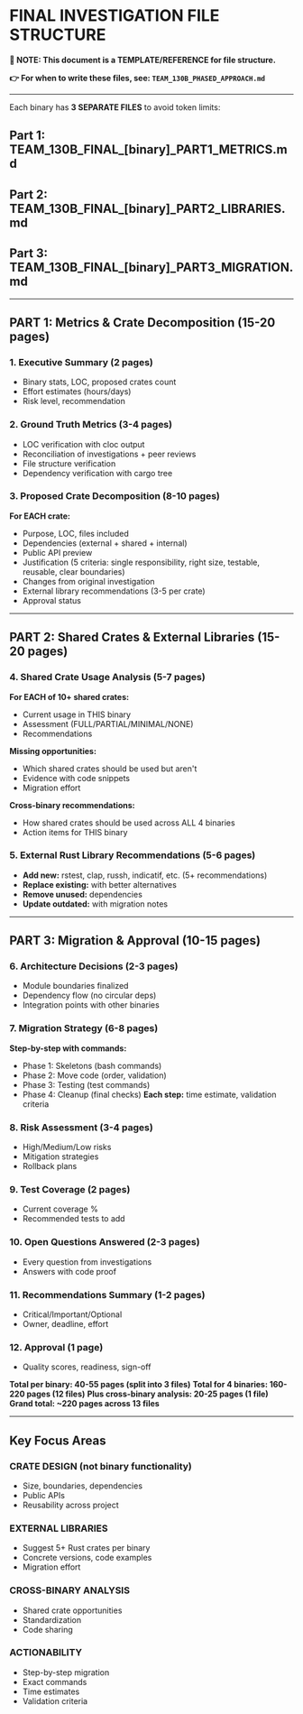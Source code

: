 # FINAL INVESTIGATION FILE STRUCTURE

**📖 NOTE: This document is a TEMPLATE/REFERENCE for file structure.**

**👉 For when to write these files, see: `TEAM_130B_PHASED_APPROACH.md`**

---

Each binary has **3 SEPARATE FILES** to avoid token limits:

## Part 1: TEAM_130B_FINAL_[binary]_PART1_METRICS.md
## Part 2: TEAM_130B_FINAL_[binary]_PART2_LIBRARIES.md
## Part 3: TEAM_130B_FINAL_[binary]_PART3_MIGRATION.md

---

## PART 1: Metrics & Crate Decomposition (15-20 pages)

### 1. Executive Summary (2 pages)
- Binary stats, LOC, proposed crates count
- Effort estimates (hours/days)
- Risk level, recommendation

### 2. Ground Truth Metrics (3-4 pages)
- LOC verification with cloc output
- Reconciliation of investigations + peer reviews
- File structure verification
- Dependency verification with cargo tree

### 3. Proposed Crate Decomposition (8-10 pages)
**For EACH crate:**
- Purpose, LOC, files included
- Dependencies (external + shared + internal)
- Public API preview
- Justification (5 criteria: single responsibility, right size, testable, reusable, clear boundaries)
- Changes from original investigation
- External library recommendations (3-5 per crate)
- Approval status

---

## PART 2: Shared Crates & External Libraries (15-20 pages)

### 4. Shared Crate Usage Analysis (5-7 pages)
**For EACH of 10+ shared crates:**
- Current usage in THIS binary
- Assessment (FULL/PARTIAL/MINIMAL/NONE)
- Recommendations

**Missing opportunities:**
- Which shared crates should be used but aren't
- Evidence with code snippets
- Migration effort

**Cross-binary recommendations:**
- How shared crates should be used across ALL 4 binaries
- Action items for THIS binary

### 5. External Rust Library Recommendations (5-6 pages)
- **Add new:** rstest, clap, russh, indicatif, etc. (5+ recommendations)
- **Replace existing:** with better alternatives
- **Remove unused:** dependencies
- **Update outdated:** with migration notes

---

## PART 3: Migration & Approval (10-15 pages)

### 6. Architecture Decisions (2-3 pages)
- Module boundaries finalized
- Dependency flow (no circular deps)
- Integration points with other binaries

### 7. Migration Strategy (6-8 pages)
**Step-by-step with commands:**
- Phase 1: Skeletons (bash commands)
- Phase 2: Move code (order, validation)
- Phase 3: Testing (test commands)
- Phase 4: Cleanup (final checks)
**Each step:** time estimate, validation criteria

### 8. Risk Assessment (3-4 pages)
- High/Medium/Low risks
- Mitigation strategies
- Rollback plans

### 9. Test Coverage (2 pages)
- Current coverage %
- Recommended tests to add

### 10. Open Questions Answered (2-3 pages)
- Every question from investigations
- Answers with code proof

### 11. Recommendations Summary (1-2 pages)
- Critical/Important/Optional
- Owner, deadline, effort

### 12. Approval (1 page)
- Quality scores, readiness, sign-off

**Total per binary: 40-55 pages (split into 3 files)**
**Total for 4 binaries: 160-220 pages (12 files)**
**Plus cross-binary analysis: 20-25 pages (1 file)**
**Grand total: ~220 pages across 13 files**

---

## Key Focus Areas

### CRATE DESIGN (not binary functionality)
- Size, boundaries, dependencies
- Public APIs
- Reusability across project

### EXTERNAL LIBRARIES
- Suggest 5+ Rust crates per binary
- Concrete versions, code examples
- Migration effort

### CROSS-BINARY ANALYSIS
- Shared crate opportunities
- Standardization
- Code sharing

### ACTIONABILITY
- Step-by-step migration
- Exact commands
- Time estimates
- Validation criteria
